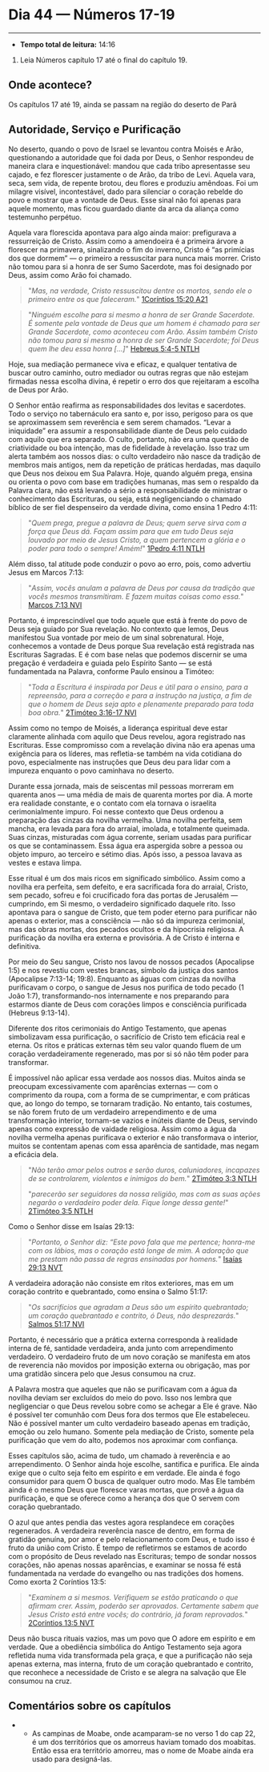 # Dia 44 — Números 17-19
---

- **Tempo total de leitura:** 14:16

1. Leia Números capítulo 17 até o final do capítulo 19.

## Onde acontece?

Os capítulos 17 até 19, ainda se passam na região do deserto de Parã

## Autoridade, Serviço e Purificação

No deserto, quando o povo de Israel se levantou contra Moisés e Arão, questionando a autoridade que foi dada por Deus, o Senhor respondeu de maneira clara e inquestionável: mandou que cada tribo apresentasse seu cajado, e fez florescer justamente o de Arão, da tribo de Levi. Aquela vara, seca, sem vida, de repente brotou, deu flores e produziu amêndoas. Foi um milagre visível, incontestável, dado para silenciar o coração rebelde do povo e mostrar que a vontade de Deus. Esse sinal não foi apenas para aquele momento, mas ficou guardado diante da arca da aliança como testemunho perpétuo.

Aquela vara florescida apontava para algo ainda maior: prefigurava a ressurreição de Cristo. Assim como a amendoeira é a primeira árvore a florescer na primavera, sinalizando o fim do inverno, Cristo é “as primícias dos que dormem” — o primeiro a ressuscitar para nunca mais morrer. Cristo não tomou para si a honra de ser Sumo Sacerdote, mas foi designado por Deus, assim como Arão foi chamado.

>"*Mas, na verdade, Cristo ressuscitou dentre os mortos, sendo ele o primeiro entre os que faleceram.*" [1Coríntios 15:20 A21](https://www.bible.com/pt/bible/compare/1CO.15.20)

>"*Ninguém escolhe para si mesmo a honra de ser Grande Sacerdote. É somente pela vontade de Deus que um homem é chamado para ser Grande Sacerdote, como aconteceu com Arão.
Assim também Cristo não tomou para si mesmo a honra de ser Grande Sacerdote; foi Deus quem lhe deu essa honra [...]*" [Hebreus 5:4-5 NTLH](https://www.bible.com/pt/bible/compare/HEB.5.4-5)

Hoje, sua mediação permanece viva e eficaz, e qualquer tentativa de buscar outro caminho, outro mediador ou outras regras que não estejam firmadas nessa escolha divina, é repetir o erro dos que rejeitaram a escolha de Deus por Arão.

O Senhor então reafirma as responsabilidades dos levitas e sacerdotes. Todo o serviço no tabernáculo era santo e, por isso, perigoso para os que se aproximassem sem reverência e sem serem chamados. “Levar a iniquidade” era assumir a responsabilidade diante de Deus pelo cuidado com aquilo que era separado. O culto, portanto, não era uma questão de criatividade ou boa intenção, mas de fidelidade à revelação. Isso traz um alerta também aos nossos dias: o culto verdadeiro não nasce da tradição de membros mais antigos, nem da repetição de práticas herdadas, mas daquilo que Deus nos deixou em Sua Palavra. Hoje, quando alguém prega, ensina ou orienta o povo com base em tradições humanas, mas sem o respaldo da Palavra clara, não está levando a sério a responsabilidade de ministrar o conhecimento das Escrituras, ou seja, está negligenciando o chamado bíblico de ser fiel despenseiro da verdade divina, como ensina 1 Pedro 4:11:

>"*Quem prega, pregue a palavra de Deus; quem serve sirva com a força que Deus dá. Façam assim para que em tudo Deus seja louvado por meio de Jesus Cristo, a quem pertencem a glória e o poder para todo o sempre! Amém!*" [1Pedro 4:11 NTLH](https://www.bible.com/pt/bible/compare/1PE.4.11)

Além disso, tal atitude pode conduzir o povo ao erro, pois, como advertiu Jesus em Marcos 7:13:

>"*Assim, vocês anulam a palavra de Deus por causa da tradição que vocês mesmos transmitiram. E fazem muitas coisas como essa.*" [Marcos 7:13 NVI](https://www.bible.com/pt/bible/compare/MRK.7.13)

Portanto, é imprescindível que todo aquele que está à frente do povo de Deus seja guiado por Sua revelação. No contexto que lemos, Deus manifestou Sua vontade por meio de um sinal sobrenatural. Hoje, conhecemos a vontade de Deus porque Sua revelação está registrada nas Escrituras Sagradas. E é com base nelas que podemos discernir se uma pregação é verdadeira e guiada pelo Espírito Santo — se está fundamentada na Palavra, conforme Paulo ensinou a Timóteo: 

>"*Toda a Escritura é inspirada por Deus e útil para o ensino, para a repreensão, para a correção e para a instrução na justiça, a fim de que o homem de Deus seja apto e plenamente preparado para toda boa obra.*" [2Timóteo 3:16-17 NVI](https://www.bible.com/pt/bible/compare/2TI.3.16-17)

Assim como no tempo de Moisés, a liderança espiritual deve estar claramente alinhada com aquilo que Deus revelou, agora registrado nas Escrituras. Esse compromisso com a revelação divina não era apenas uma exigência para os líderes, mas refletia-se também na vida cotidiana do povo, especialmente nas instruções que Deus deu para lidar com a impureza enquanto o povo caminhava no deserto.

Durante essa jornada, mais de seiscentas mil pessoas morreram em quarenta anos — uma média de mais de quarenta mortes por dia. A morte era realidade constante, e o contato com ela tornava o israelita cerimonialmente impuro. Foi nesse contexto que Deus ordenou a preparação das cinzas da novilha vermelha. Uma novilha perfeita, sem mancha, era levada para fora do arraial, imolada, e totalmente queimada. Suas cinzas, misturadas com água corrente, seriam usadas para purificar os que se contaminassem. Essa água era aspergida sobre a pessoa ou objeto impuro, ao terceiro e sétimo dias. Após isso, a pessoa lavava as vestes e estava limpa.

Esse ritual é um dos mais ricos em significado simbólico. Assim como a novilha era perfeita, sem defeito, e era sacrificada fora do arraial, Cristo, sem pecado, sofreu e foi crucificado fora das portas de Jerusalém — cumprindo, em Si mesmo, o verdadeiro significado daquele rito. Isso apontava para o sangue de Cristo, que tem poder eterno para purificar não apenas o exterior, mas a consciência — não só da impureza cerimonial, mas das obras mortas, dos pecados ocultos e da hipocrisia religiosa. A purificação da novilha era externa e provisória. A de Cristo é interna e definitiva.

Por meio do Seu sangue, Cristo nos lavou de nossos pecados (Apocalipse 1:5) e nos revestiu com vestes brancas, símbolo da justiça dos santos (Apocalipse 7:13-14; 19:8). Enquanto as águas com cinzas da novilha purificavam o corpo, o sangue de Jesus nos purifica de todo pecado (1 João 1:7), transformando-nos internamente e nos preparando para estarmos diante de Deus com corações limpos e consciência purificada (Hebreus 9:13-14).

Diferente dos ritos cerimoniais do Antigo Testamento, que apenas simbolizavam essa purificação, o sacrifício de Cristo tem eficácia real e eterna. Os ritos e práticas externas têm seu valor quando fluem de um coração verdadeiramente regenerado, mas por si só não têm poder para transformar.

É impossível não aplicar essa verdade aos nossos dias. Muitos ainda se preocupam excessivamente com aparências externas — com o comprimento da roupa, com a forma de se cumprimentar, e com práticas que, ao longo do tempo, se tornaram tradição. No entanto, tais costumes, se não forem fruto de um verdadeiro arrependimento e de uma transformação interior, tornam-se vazios e inúteis diante de Deus, servindo apenas como expressão de vaidade religiosa. Assim como a água da novilha vermelha apenas purificava o exterior e não transformava o interior, muitos se contentam apenas com essa aparência de santidade, mas negam a eficácia dela.

>"*Não terão amor pelos outros e serão duros, caluniadores, incapazes de se controlarem, violentos e inimigos do bem.*" [2Timóteo 3:3 NTLH](https://www.bible.com/pt/bible/compare/2TI.3.3,5,16-17)
> 
>"*parecerão ser seguidores da nossa religião, mas com as suas ações negarão o verdadeiro poder dela. Fique longe dessa gente!*" [2Timóteo 3:5 NTLH](https://www.bible.com/pt/bible/compare/2TI.3.5)

Como o Senhor disse em Isaías 29:13:  

>"*Portanto, o Senhor diz: “Este povo fala que me pertence; honra-me com os lábios, mas o coração está longe de mim. A adoração que me prestam não passa de regras ensinadas por homens.*" [Isaías 29:13 NVT](https://www.bible.com/pt/bible/compare/ISA.29.13)

A verdadeira adoração não consiste em ritos exteriores, mas em um coração contrito e quebrantado, como ensina o Salmo 51:17:

>"*Os sacrifícios que agradam a Deus são um espírito quebrantado; um coração quebrantado e contrito, ó Deus, não desprezarás.*" [Salmos 51:17 NVI](https://www.bible.com/pt/bible/compare/PSA.51.17)

 Portanto, é necessário que a prática externa corresponda à realidade interna de fé, santidade verdadeira, anda junto com arrependimento verdadeiro. O verdadeiro fruto de um novo coração se manifesta em atos de reverencia não movidos por imposição externa ou obrigação, mas por uma gratidão sincera pelo que Jesus consumou na cruz.

A Palavra mostra que aqueles que não se purificavam com a água da novilha deviam ser excluídos do meio do povo. Isso nos lembra que negligenciar o que Deus revelou sobre como se achegar a Ele é grave. Não é possível ter comunhão com Deus fora dos termos que Ele estabeleceu. Não é possível manter um culto verdadeiro baseado apenas em tradição, emoção ou zelo humano. Somente pela mediação de Cristo, somente pela purificação que vem do alto, podemos nos aproximar com confiança.

Esses capítulos são, acima de tudo, um chamado à reverência e ao arrependimento. O Senhor ainda hoje escolhe, santifica e purifica. Ele ainda exige que o culto seja feito em espírito e em verdade. Ele ainda é fogo consumidor para quem O busca de qualquer outro modo. Mas Ele também ainda é o mesmo Deus que floresce varas mortas, que provê a água da purificação, e que se oferece como a herança dos que O servem com coração quebrantado.

O azul que antes pendia das vestes agora resplandece em corações regenerados. A verdadeira reverência nasce de dentro, em forma de gratidão genuína, por amor e pelo relacionamento com Deus, e tudo isso é fruto da união com Cristo. É tempo de refletirmos se estamos de acordo com o propósito de Deus revelado nas Escrituras; tempo de sondar nossos corações, não apenas nossas aparências, e examinar se nossa fé está fundamentada na verdade do evangelho ou nas tradições dos homens. Como exorta 2 Coríntios 13:5: 

>"*Examinem a si mesmos. Verifiquem se estão praticando o que afirmam crer. Assim, poderão ser aprovados. Certamente sabem que Jesus Cristo está entre vocês; do contrário, já foram reprovados.*" [2Coríntios 13:5 NVT](https://www.bible.com/pt/bible/compare/2CO.13.5)
 
Deus não busca rituais vazios, mas um povo que O adore em espírito e em verdade. Que a obediência simbólica do Antigo Testamento seja agora refletida numa vida transformada pela graça, e que a purificação não seja apenas externa, mas interna, fruto de um coração quebrantado e contrito, que reconhece a necessidade de Cristo e se alegra na salvação que Ele consumou na cruz.

## Comentários sobre os capítulos

- - As campinas de Moabe, onde acamparam-se no verso 1 do cap 22, é um dos territórios que os amorreus haviam tomado dos moabitas. Então essa era território amorreu, mas o nome de Moabe ainda era usado para designá-las.